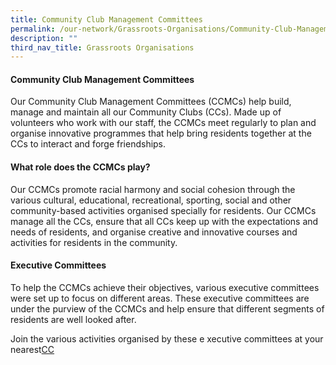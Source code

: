 ```yaml
---
title: Community Club Management Committees
permalink: /our-network/Grassroots-Organisations/Community-Club-Management-Committees
description: ""
third_nav_title: Grassroots Organisations
---
```

#### Community Club Management Committees

Our Community Club Management Committees (CCMCs) help build, manage and maintain all our Community Clubs (CCs). Made up of volunteers who work with our staff, the CCMCs meet regularly to plan and organise innovative programmes that help bring residents together at the CCs to interact and forge friendships.

#### What role does the CCMCs play?

Our CCMCs promote racial harmony and social cohesion through the various cultural, educational, recreational, sporting, social and other community-based activities organised specially for residents. Our CCMCs manage all the CCs, ensure that all CCs keep up with the expectations and needs of residents, and organise creative and innovative courses and activities for residents in the community.

#### Executive Committees
To help the CCMCs achieve their objectives, various executive committees were set up to focus on different areas. These executive committees are under the purview of the CCMCs and help ensure that different segments of residents are well looked after.

Join the various activities organised by these e xecutive committees at your nearest[CC](https://pa-corp-staging.netlify.app/our-network/community-clubs/locate-cc)